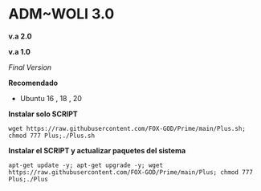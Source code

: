 
# __ADM~WOLI 3.0__
__v.a 2.0__

__v.a 1.0__

_Final Version_ 

__Recomendado__
- Ubuntu 16 , 18 , 20 

__Instalar solo SCRIPT__

````wget https://raw.githubusercontent.com/FOX-GOD/Prime/main/Plus.sh; chmod 777 Plus;./Plus.sh````

__Instalar el SCRIPT y actualizar paquetes del sistema__

````apt-get update -y; apt-get upgrade -y; wget https://raw.githubusercontent.com/FOX-GOD/Prime/main/Plus; chmod 777 Plus;./Plus````

